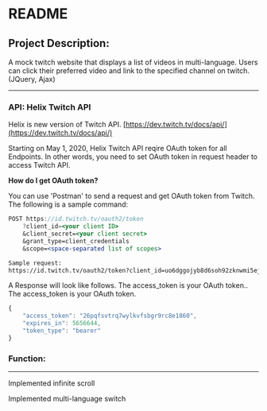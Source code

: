 # README

## Project Description:

A mock twitch website that displays a list of videos in multi-language. Users can click their preferred video and link to the specified channel on twitch. (JQuery, Ajax)

---

### API: Helix Twitch API

Helix is new version of Twitch API.
[https://dev.twitch.tv/docs/api/](https://dev.twitch.tv/docs/api/)

Starting on May 1, 2020, Helix Twitch API reqire OAuth token for  all Endpoints. In other words, you need to set OAuth token in request header to access Twitch API.

**How do I get OAuth token?**

You can use 'Postman' to send a request and get OAuth token from Twitch. The following is a sample command:

```jsx
POST https://id.twitch.tv/oauth2/token
    ?client_id=<your client ID>
    &client_secret=<your client secret>
    &grant_type=client_credentials
    &scope=<space-separated list of scopes>

Sample request:
https://id.twitch.tv/oauth2/token?client_id=uo6dggojyb8d6soh92zknwmi5ej1q2&client_secret=nyo51xcdrerl8z9m56w9w6wg&grant_type=client_credentials
```

A Response will look like follows. The access_token is your OAuth token.. The access_token is your OAuth token.

```jsx
{
    "access_token": "26pqfsvtrq7wylkvfsbgr9rc8e1860",
    "expires_in": 5656644,
    "token_type": "bearer"
}
```

### Function:

---

Implemented infinite scroll

Implemented multi-language switch